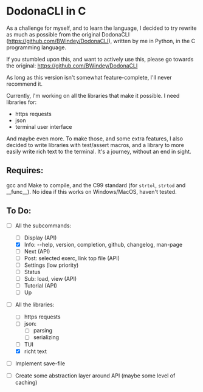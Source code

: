 # DodonaCLI in C
As a challenge for myself, and to learn the language, I decided to try rewrite
as much as possible from the original DodonaCLI
(https://github.com/BWindey/DodonaCLI), written by me in Python,
in the C programming language.

If you stumbled upon this, and want to actively use this, please go towards the
original: https://github.com/BWindey/DodonaCLI

As long as this version isn't somewhat feature-complete, I'll never recommend it.

Currently, I'm working on all the libraries that make it possible.
I need libraries for:
- https requests
- json
- terminal user interface

And maybe even more. To make those, and some extra features, I also decided to
write libraries with test/assert macros, and a library to more easily write
rich text to the terminal. It's a journey, without an end in sight.


## Requires:
gcc and Make to compile, and the C99 standard (for `strtol`, `strtod` and \_\_func\_\_).
No idea if this works on Windows/MacOS, haven't tested.

## To Do:
- [ ] All the subcommands:
    - [ ] Display (API)
    - [X] Info: --help, version, completion, github, changelog, man-page
    - [ ] Next (API)
    - [ ] Post: selected exerc, link top file (API)
    - [ ] Settings (low priority)
    - [ ] Status
    - [ ] Sub: load, view (API)
    - [ ] Tutorial (API)
    - [ ] Up
- [ ] All the libraries:
    - [ ] https requests
    - [ ] json:
        - [ ] parsing
        - [ ] serializing
    - [ ] TUI
    - [X] richt text

- [ ] Implement save-file
- [ ] Create some abstraction layer around API (maybe some level of caching)

